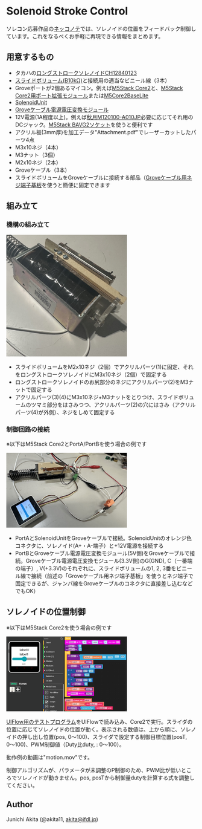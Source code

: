 # Solenoid Stroke Control

ソレコン応募作品の[ネッコノテ](https://www.youtube.com/watch?v=gPOoony_fmU)では、ソレノイドの位置をフィードバック制御しています。これをなるべくお手軽に再現できる情報をまとめます。

## 用意するもの

- タカハの[ロングストロークソレノイドCH12840123](https://www.takaha-shop.com//SHOP/ch1284.html)
- [スライドボリューム(B10kΩ)](https://akizukidenshi.com/catalog/g/g109238/)と接続用の適当なビニール線（3本）
- Groveポートが2個あるマイコン。例えば[M5Stack Core2](https://www.switch-science.com/products/9349)と、[M5Stack Core2用ポート拡張モジュール](https://www.switch-science.com/products/8308)または[M5Core2BaseLite](https://www.switch-science.com/products/6763)
- [SolenoidUnit](https://www.switch-science.com/products/8517)
- [Groveケーブル電源電圧変換モジュール](https://www.switch-science.com/products/9461)
- 12V電源(1A程度以上)。例えば[秋月M120100-A010JP](https://akizukidenshi.com/catalog/g/g117429/])必要に応じてそれ用のDCジャック。[M5Stack BAVG2ソケット](https://www.switch-science.com/products/7234)を使うと便利です
- アクリル板(3mm厚)を加工データ"Attachment.pdf"でレーザーカットしたパーツ4点
- M3x10ネジ（4本）
- M3ナット（3個）
- M2x10ネジ（2本）
- Groveケーブル（3本）
- スライドボリュームをGroveケーブルに接続する部品（[Groveケーブル用ネジ端子基板](https://www.switch-science.com/products/9397)を使うと簡便に固定できます


## 組み立て

### 機構の組み立て

<img src="https://github.com/akita11/SolenoidStrokeControl/blob/main/config1.jpg" width="320px">

- スライドボリュームをM2x10ネジ（2個）でアクリルパーツ(1)に固定、それをロングストロークソレノイドにM3x10ネジ（2個）で固定する
- ロングストロークソレノイドのお尻部分のネジにアクリルパーツ(2)をM3ナットで固定する
- アクリルパーツ(3)(4)にM3x10ネジ+M3ナットをとりつけ、スライドボリュームのツマミ部分をはさみつつ、アクリルパーツ(2)の穴にはさみ（アクリルパーツ(4)が外側）、ネジをしめて固定する


### 制御回路の接続

※以下はM5Stack Core2とPortA/PortBを使う場合の例です

<img src="https://github.com/akita11/SolenoidStrokeControl/blob/main/config2.jpg" width="320px">

- PortAとSolenoidUnitをGroveケーブルで接続。SolenoidUnitのオレンジ色コネクタに、ソレノイド(A+・A-端子）と+12V電源を接続する
- PortBとGroveケーブル電源電圧変換モジュール(5V側)をGroveケーブルで接続。Groveケーブル電源電圧変換モジュール(3.3V側)のG(GND), C（一番端の端子）, V(+3.3V)のそれぞれに、スライドボリュームの1, 2, 3番をビニール線で接続（前述の「Groveケーブル用ネジ端子基板」を使うとネジ端子で固定できるが、ジャンパ線をGroveケーブルのコネクタに直接差し込むなどでもOK）


## ソレノイドの位置制御

※以下はM5Stack Core2を使う場合の例です

<img src="https://github.com/akita11/SolenoidStrokeControl/blob/main/SolenoidStrokeControl.png" width="320px">

[UIFlow用のテストプログラム](SolenoidStrokeControl.m5f)をUIFlowで読み込み、Core2で実行。スライダの位置に応じてソレノイドの位置が動く。表示される数値は、上から順に、ソレノイドの押し出し位置(pos, 0〜100)、スライダで設定する制御目標位置(posT, 0〜100)、PWM制御値（Duty比duty, : 0〜100）。

動作例の動画は"motion.mov"です。

制御アルゴリズムが、パラメータが未調整のP制御のため、PWM比が低いところでソレノイドが動きません。pos, posTから制御量dutyを計算する式を調整してください。



## Author

Junichi Akita (@akita11, akita@ifdl.jp)
